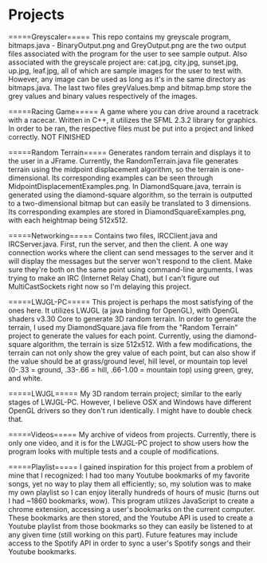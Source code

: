 # Projects

=====Greyscaler=====
This repo contains my greyscale program, bitmaps.java - BinaryOutput.png and GreyOutput.png are the two output files associated with the program for the user to see sample output.  Also associated with the greyscale project are: cat.jpg, city.jpg, sunset.jpg, up.jpg, leaf.jpg, all of which are sample images for the user to test with.  However, any image can be used as long as it's in the same directory as bitmaps.java. The last two files greyValues.bmp and bitmap.bmp store the grey values and binary values respectively of the images.

=====Racing Game=====
A game where you can drive around a racetrack with a racecar.  Written in C++, it utilizes the SFML 2.3.2 library for graphics.  In order to be ran, the respective files must be put into a project and linked correctly. NOT FINISHED

=====Random Terrain=====
Generates random terrain and displays it to the user in a JFrame.  Currently, the RandomTerrain.java file generates terrain using the midpoint displacement algorithm, so the terrain is one-dimensional. Its corresponding examples can be seen through MidpointDisplacementExamples.png.  In DiamondSquare.java, terrain is generated using the diamond-square algorithm, so the terrain is outputted to a two-dimensional bitmap but can easily be translated to 3 dimensions.  Its corresponding examples are stored in DiamondSquareExamples.png, with each heightmap being 512x512.

=====Networking=====
Contains two files, IRCClient.java and IRCServer.java.  First, run the server, and then the client.  A one way connection works where the client can send messages to the server and it will display the messages but the server won't respond to the client.  Make sure they're both on the same point using command-line arguments.  I was trying to make an IRC (Internet Relay Chat), but I can't figure out MultiCastSockets right now so I'm delaying this project.

=====LWJGL-PC=====
This project is perhaps the most satisfying of the ones here.  It utilizes LWJGL (a java binding for OpenGL), with OpenGL shaders v3.30 Core to generate 3D random terrain.  In order to generate the terrain, I used my DiamondSquare.java file from the "Random Terrain" project to generate the values for each point.  Currently, using the diamond-square algorithm, the terrain is size 512x512.  With a few modifications, the terrain can not only show the grey value of each point, but can also show if the value should be at grass/ground level, hill level, or mountain top level (0-.33 = ground, .33-.66 = hill, .66-1.00 = mountain top) using green, grey, and white.

=====LWJGL=====
My 3D random terrain project; similar to the early stages of LWJGL-PC.  However, I believe OSX and Windows have different OpenGL drivers so they don't run identically.  I might have to double check that.

=====Videos=====
My archive of videos from projects.  Currently, there is only one video, and it is for the LWJGL-PC project to show users how the program looks with multiple tests and a couple of modifications.

=====Playlist=====
I gained inspiration for this project from a problem of mine that I recognized: I had too many Youtube bookmarks of my favorite songs, yet no way to play them all efficiently; so, my solution was to make my own playlist so I can enjoy literally hundreds of hours of music (turns out I had ~1860 bookmarks, wow).  This program utilizes JavaScript to create a chrome extension, accessing a user's bookmarks on the current computer.  These bookmarks are then stored, and the Youtube API is used to create a Youtube playlist from those bookmarks so they can easily be listened to at any given time (still working on this part).  Future features may include access to the Spotify API in order to sync a user's Spotify songs and their Youtube bookmarks.
